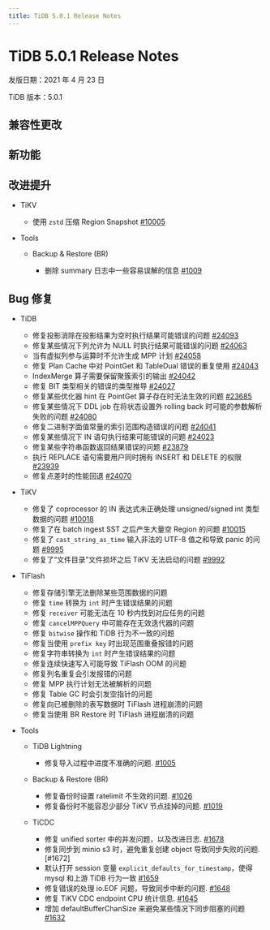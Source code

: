 ```yaml
---
title: TiDB 5.0.1 Release Notes
---
```


# TiDB 5.0.1 Release Notes

发版日期：2021 年 4 月 23 日

TiDB 版本：5.0.1

## 兼容性更改

## 新功能

## 改进提升

+ TiKV

    - 使用 `zstd` 压缩 Region Snapshot [#10005](https://github.com/tikv/tikv/pull/10005)

+ Tools

    + Backup & Restore (BR)

        - 删除 summary 日志中一些容易误解的信息 [#1009](https://github.com/pingcap/br/pull/1009)

## Bug 修复

+ TiDB

    - 修复投影消除在投影结果为空时执行结果可能错误的问题 [#24093](https://github.com/pingcap/tidb/pull/24093)
    - 修复某些情况下列允许为 NULL 时执行结果可能错误的问题 [#24063](https://github.com/pingcap/tidb/pull/24063)
    - 当有虚拟列参与运算时不允许生成 MPP 计划 [#24058](https://github.com/pingcap/tidb/pull/24058)
    - 修复 Plan Cache 中对 PointGet 和 TableDual 错误的重复使用 [#24043](https://github.com/pingcap/tidb/pull/24043)
    - IndexMerge 算子需要保留聚簇索引的输出 [#24042](https://github.com/pingcap/tidb/pull/24042)
    - 修复 BIT 类型相关的错误的类型推导 [#24027](https://github.com/pingcap/tidb/pull/24027)
    - 修复某些优化器 hint 在 PointGet 算子存在时无法生效的问题 [#23685](https://github.com/pingcap/tidb/pull/23685)
    - 修复某些情况下 DDL job 在将状态设置外 rolling back 时可能的参数解析失败的问题 [#24080](https://github.com/pingcap/tidb/pull/24080)
    - 修复二进制字面值常量的索引范围构造错误的问题 [#24041](https://github.com/pingcap/tidb/pull/24041)
    - 修复某些情况下 IN 语句执行结果可能错误的问题 [#24023](https://github.com/pingcap/tidb/pull/24023)
    - 修复某些字符串函数返回结果错误的问题 [#23879](https://github.com/pingcap/tidb/pull/23879)
    - 执行 REPLACE 语句需要用户同时拥有 INSERT 和 DELETE 的权限 [#23939](https://github.com/pingcap/tidb/pull/23939)
    - 修复点差时的性能回退 [#24070](https://github.com/pingcap/tidb/pull/24070)

+ TiKV

    - 修复了 coprocessor 的 IN 表达式未正确处理 unsigned/signed int 类型数据的问题 [#10018](https://github.com/tikv/tikv/pull/10018)
    - 修复了在 batch ingest SST 之后产生大量空 Region 的问题 [#10015](https://github.com/tikv/tikv/pull/10015)
    - 修复了 `cast_string_as_time` 输入非法的 UTF-8 值之和导致 panic 的问题 [#9995](https://github.com/tikv/tikv/pull/9995)
    - 修复了“文件目录”文件损坏之后 TiKV 无法启动的问题 [#9992](https://github.com/tikv/tikv/pull/9992)

+ TiFlash

    - 修复存储引擎无法删除某些范围数据的问题
    - 修复 `time` 转换为 `int` 时产生错误结果的问题
    - 修复 `receiver` 可能无法在 10 秒内找到对应任务的问题
    - 修复 `cancelMPPQuery` 中可能存在无效迭代器的问题
    - 修复 `bitwise` 操作和 TiDB 行为不一致的问题
    - 修复当使用 `prefix key` 时出现范围重叠报错的问题
    - 修复字符串转换为 `int` 时产生错误结果的问题
    - 修复连续快速写入可能导致 TiFlash OOM 的问题
    - 修复列名重复会引发报错的问题
    - 修复 MPP 执行计划无法被解析的问题
    - 修复 Table GC 时会引发空指针的问题
    - 修复向已被删除的表写数据时 TiFlash 进程崩溃的问题
    - 修复当使用 BR Restore 时 TiFlash 进程崩溃的问题

+ Tools

    + TiDB Lightning

        - 修复导入过程中进度不准确的问题. [#1005](https://github.com/pingcap/br/pull/1005)

    + Backup & Restore (BR)

        - 修复备份时设置 ratelimit 不生效的问题. [#1026](https://github.com/pingcap/br/pull/1026)
        - 修复备份时不能容忍少部分 TiKV 节点挂掉的问题. [#1019](https://github.com/pingcap/br/pull/1019)

    + TiCDC

        - 修复 unified sorter 中的并发问题，以及改进日志. [#1678](https://github.com/pingcap/ticdc/pull/1678)
        - 修复同步到 minio s3 时，避免重复创建 object 导致同步失败的问题. [#1672]
        - 默认打开 session 变量 `explicit_defaults_for_timestamp`，使得 mysql 和上游 TiDB 行为一致 [#1659](https://github.com/pingcap/ticdc/pull/1659)
        - 修复错误的处理 io.EOF 问题，导致同步中断的问题. [#1648](https://github.com/pingcap/ticdc/pull/1648)
        - 修复 TiKV CDC endpoint CPU 统计信息. [#1645](https://github.com/pingcap/ticdc/pull/1645)
        - 增加 defaultBufferChanSize 来避免某些情况下同步阻塞的问题 [#1632](https://github.com/pingcap/ticdc/pull/1632)
